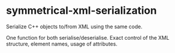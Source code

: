 # symmetrical-xml-serialization
Serialize C++ objects to/from XML using the same code.

One function for both serialise/deserialise.
Exact control of the XML structure, element names, usage of attributes.

